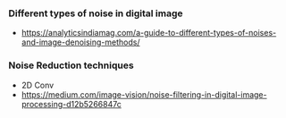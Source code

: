 ### Different types of noise in digital image

- https://analyticsindiamag.com/a-guide-to-different-types-of-noises-and-image-denoising-methods/

### Noise Reduction techniques

- 2D Conv
- https://medium.com/image-vision/noise-filtering-in-digital-image-processing-d12b5266847c